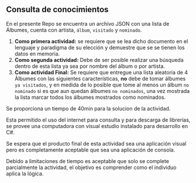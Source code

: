 ## Consulta de conocimientos

En el presente Repo se encuentra un archivo JSON con una lista de Álbumes, cuenta con artista, `álbum`, `visitado` y `nominado`.

1. **Como primera actividad:** se requiere que se lea dicho documento en el lenguaje y paradigma de su elección y demuestre que se se tienen los datos en memoria.
2. **Como segunda actividad:** Debe de ser posible realizar una búsqueda dentro de esta lista ya sea por nombre del álbum o por artista.
3. **Como actividad Final:** Se requiere que entregue una lista aleatoria de 4 Álbumes con las siguientes características, **no** debe de tomar álbumes `ya visitados`, y en medida de lo posible que tome al menos un álbum `no nominado` si es que aun quedan álbumes `no nominados`, una vez mostrada la lista marcar todos los álbumes mostrados como nominados.

Se proporciona un tiempo de 40min para la solucion de la actividad.

Esta permitido el uso del internet para consulta y para descarga de librerías, se provee una computadora con visual estudio instalado para desarrollo en C#.

Se espera que el producto final de esta actividad sea una aplicación visual pero es completamente aceptable que sea una aplicación de consola.

Debido a limitaciones de tiempo es aceptable que solo se complete parcialmente la actividad, el objetivo es comprender como el individuo aplica la lógica.

